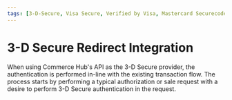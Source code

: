 ```yaml
---
tags: [3-D-Secure, Visa Secure, Verified by Visa, Mastercard Securecode, Discover ProtectBuy, JCB J/Secure, AMEX SafeKey]
---
```


# 3-D Secure Redirect Integration

When using Commerce Hub's API as the 3-D Secure provider, the authentication is performed in-line with the existing transaction flow. The process starts by performing a typical authorization or sale request with a desire to perform 3-D Secure authentication in the request.
